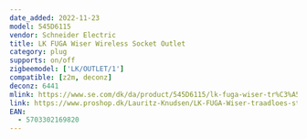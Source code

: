 ```yaml
---
date_added: 2022-11-23
model: 545D6115
vendor: Schneider Electric 
title: LK FUGA Wiser Wireless Socket Outlet
category: plug
supports: on/off
zigbeemodel: ['LK/OUTLET/1']
compatible: [z2m, deconz]
deconz: 6441
mlink: https://www.se.com/dk/da/product/545D6115/lk-fuga-wiser-tr%C3%A5dl%C3%B8s-stikkontakt-hvid/
link: https://www.proshop.dk/Lauritz-Knudsen/LK-FUGA-Wiser-traadloes-stikkontakt-15-modul-hvid/3111915
EAN:
  - 5703302169820
---
```

